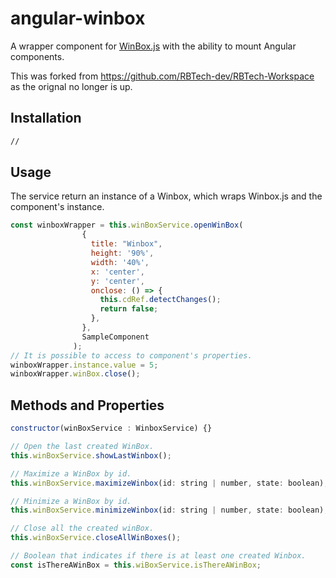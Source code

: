 # angular-winbox

A wrapper component for [WinBox.js](https://nextapps-de.github.io/winbox/) with the ability to mount Angular components.

This was forked from https://github.com/RBTech-dev/RBTech-Workspace as the orignal no longer is up. 

## Installation
```bash
//
```
## Usage
The service return an instance of a Winbox, which wraps Winbox.js and the component's instance.
```javascript
const winboxWrapper = this.winBoxService.openWinBox(
                {
                  title: "Winbox",
                  height: '90%',
                  width: '40%',
                  x: 'center',
                  y: 'center',
                  onclose: () => {
                    this.cdRef.detectChanges();
                    return false;
                  },
                },
                SampleComponent
              );
// It is possible to access to component's properties.
winboxWrapper.instance.value = 5;
winboxWrapper.winBox.close();
```
## Methods and Properties
```javascript
constructor(winBoxService : WinboxService) {}

// Open the last created WinBox.
this.winBoxService.showLastWinbox();

// Maximize a WinBox by id.
this.winBoxService.maximizeWinbox(id: string | number, state: boolean);

// Minimize a WinBox by id.
this.winBoxService.minimizeWinbox(id: string | number, state: boolean);

// Close all the created winBox.
this.winBoxService.closeAllWinBoxes();

// Boolean that indicates if there is at least one created Winbox.
const isThereAWinBox = this.wiBoxService.isThereAWinBox;
```